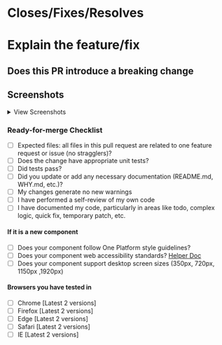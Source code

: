 <!--
Follow the steps to create the PR:

Subject: "feat/fix/docs(#issue_id): <PR Subject>"
Assignees: "One Platform Developers"
-->

# Closes/Fixes/Resolves

### <!-- Any of the keywords: Closes/Fixes/Resolves followed by #issue_id (should be separated by a space only) -->

# Explain the feature/fix

<!-- Please include a summary of the change and which issue is fixed. -->

## Does this PR introduce a breaking change

<!-- Yes/No -->

<!-- If this PR contains a breaking change, please describe the impact and migration path for existing applications below. -->

## Screenshots

<!-- If applicable, add screenshots/gif to help explain your problem. -->

<details>
<summary>View Screenshots</summary>

<!-- Add your screenshots below this line -->

</details>

### Ready-for-merge Checklist

- [ ] Expected files: all files in this pull request are related to one feature request or issue (no stragglers)?
- [ ] Does the change have appropriate unit tests?
- [ ] Did tests pass?
- [ ] Did you update or add any necessary documentation (README.md, WHY.md, etc.)?
- [ ] My changes generate no new warnings
- [ ] I have performed a self-review of my own code
- [ ] I have documented my code, particularly in areas like todo, complex logic, quick fix, temporary patch, etc.
#### If it is a new component
- [ ] Does your component follow One Platform style guidelines?
- [ ] Does your component web accessibility standards? [Helper Doc](https://www.w3.org/TR/wai-aria-1.1/)
- [ ] Does your component support desktop screen sizes (350px, 720px, 1150px ,1920px)
#### Browsers you have tested in
- [ ] Chrome [Latest 2 versions]
- [ ] Firefox [Latest 2 versions]
- [ ] Edge [Latest 2 versions]
- [ ] Safari [Latest 2 versions]
- [ ] IE [Latest 2 versions]

